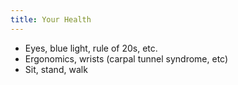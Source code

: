 ```yaml
---
title: Your Health
---
```


* Eyes, blue light, rule of 20s, etc.
* Ergonomics, wrists (carpal tunnel syndrome, etc)
* Sit, stand, walk
